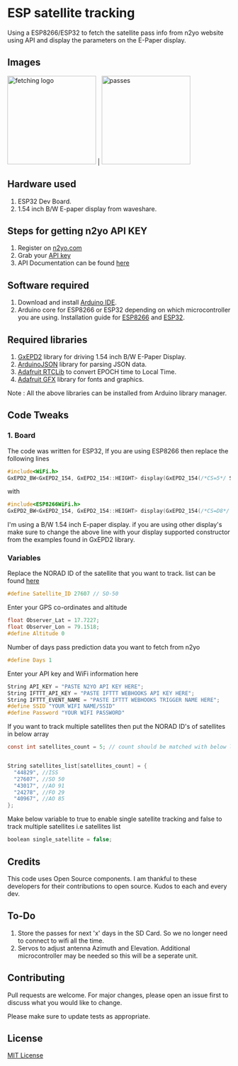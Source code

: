 # ESP satellite tracking

Using a ESP8266/ESP32 to fetch the satellite pass info from n2yo website using API and display the parameters on the E-Paper display.

## Images
<img src="https://github.com/vijju27/ESP-satellite-tracking/blob/master/fetching.jpg" alt="fetching logo" width="200" height="200"> | <img src="https://github.com/vijju27/ESP-satellite-tracking/blob/master/Pass.jpg" alt="passes" width="200" height="200">

## Hardware used
1. ESP32 Dev Board.
2. 1.54 inch B/W E-paper display from waveshare.

## Steps for getting n2yo API KEY

1. Register on [n2yo.com](https://www.n2yo.com)
2. Grab your [API key](https://www.n2yo.com/login/edit/)
3. API Documentation can be found [here](https://www.n2yo.com/api/)

## Software required
1. Download and install [Arduino IDE](https://www.arduino.cc/en/main/software).
2. Arduino core for ESP8266 or ESP32 depending on which microcontroller you are using. Installation guide for [ESP8266](https://github.com/adafruit/Adafruit-GFX-Library) and [ESP32](https://github.com/espressif/arduino-esp32/blob/master/README.md). 

## Required libraries
1. [GxEPD2](https://github.com/ZinggJM/GxEPD2) library for driving 1.54 inch B/W E-Paper Display.
2. [ArduinoJSON](https://github.com/bblanchon/ArduinoJson) library for parsing JSON data.
3. [Adafruit RTCLib](https://github.com/adafruit/RTClib) to convert EPOCH time to Local Time.
4. [Adafruit GFX](https://github.com/adafruit/Adafruit-GFX-Library) library for fonts and graphics.

Note : All the above libraries can be installed from Arduino library manager.
## Code Tweaks
### 1. Board
The code was written for ESP32,
If you are using ESP8266 then replace the following lines
```c
#include<WiFi.h>
GxEPD2_BW<GxEPD2_154, GxEPD2_154::HEIGHT> display(GxEPD2_154(/*CS=5*/ SS, /*DC=*/ 17, /*RST=*/ 16, /*BUSY=*/ 4));
```
with 
```c
#include<ESP8266WiFi.h>
GxEPD2_BW<GxEPD2_154, GxEPD2_154::HEIGHT> display(GxEPD2_154(/*CS=D8*/ SS, /*DC=D3*/ 0, /*RST=D4*/ 2, /*BUSY=D2*/ 4));
```
I'm using a B/W 1.54 inch E-paper display. if you are using other display's make sure to change the above line with your display supported constructor from the examples found in GxEPD2 library.

### Variables
Replace the NORAD ID of the satellite that you want to track. list can be found [here](https://www.n2yo.com/satellites/)
```C
#define Satellite_ID 27607 // SO-50
```
Enter your GPS co-ordinates and altitude
```C
float Observer_Lat = 17.7227;
float Observer_Lon = 79.1518;
#define Altitude 0
```
Number of days pass prediction data you want to fetch from n2yo
```C
#define Days 1
```
Enter your API key and WiFi information here
```C
String API_KEY = "PASTE N2YO API KEY HERE";
String IFTTT_API_KEY = "PASTE IFTTT WEBHOOKS API KEY HERE";
String IFTTT_EVENT_NAME = "PASTE IFTTT WEBHOOKS TRIGGER NAME HERE";
#define SSID "YOUR WIFI NAME/SSID"
#define Password "YOUR WIFI PASSWORD"
```
If you want to track multiple satellites then put the NORAD ID's of satellites in below array
```C
const int satellites_count = 5; // count should be matched with below list


String satellites_list[satellites_count] = {
  "44829", //ISS
  "27607", //SO 50
  "43017", //AO 91
  "24278", //FO 29
  "40967", //AO 85
};
```
Make below variable to true to enable single satellite tracking and false to track multiple satellites i.e satellites list

```C
boolean single_satellite = false;
``` 


## Credits
This code uses Open Source components. I am thankful to these developers for their contributions to open source.
Kudos to each and every dev.



## To-Do
1. Store the passes for next 'x' days in the SD Card. So we no longer need to connect to wifi all the time.
2. Servos to adjust antenna Azimuth and Elevation. Additional microcontroller may be needed so this will be a seperate unit.

## Contributing
Pull requests are welcome. For major changes, please open an issue first to discuss what you would like to change.

Please make sure to update tests as appropriate.

## License
[MIT License](https://choosealicense.com/licenses/mit/)
